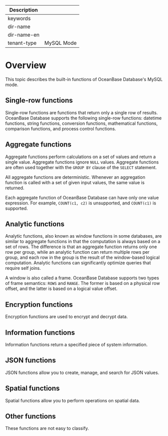 | Description   |                 |
|---------------|-----------------|
| keywords      |                 |
| dir-name      |                 |
| dir-name-en   |                 |
| tenant-type   | MySQL Mode      |

# Overview

This topic describes the built-in functions of OceanBase Database's MySQL mode.

## Single-row functions

Single-row functions are functions that return only a single row of results. OceanBase Database supports the following single-row functions: datetime functions, string functions, conversion functions, mathematical functions, comparison functions, and process control functions.

## Aggregate functions

Aggregate functions perform calculations on a set of values and return a single value. Aggregate functions ignore `NULL` values. Aggregate functions are often used together with the `GROUP BY` clause of the `SELECT` statement.

All aggregate functions are deterministic. Whenever an aggregation function is called with a set of given input values, the same value is returned.

Each aggregate function of OceanBase Database can have only one value expression. For example, `COUNT(c1, c2)` is unsupported, and `COUNT(c1)` is supported.

## Analytic functions

Analytic functions, also known as window functions in some databases, are similar to aggregate functions in that the computation is always based on a set of rows. The difference is that an aggregate function returns only one row per group, while an analytic function can return multiple rows per group, and each row in the group is the result of the window-based logical computation. Analytic functions can significantly optimize queries that require self joins.

A window is also called a frame. OceanBase Database supports two types of frame semantics: `ROWS` and `RANGE`. The former is based on a physical row offset, and the latter is based on a logical value offset.

## Encryption functions

Encryption functions are used to encrypt and decrypt data.

## Information functions

Information functions return a specified piece of system information.

## JSON functions

JSON functions allow you to create, manage, and search for JSON values.

## Spatial functions

Spatial functions allow you to perform operations on spatial data.

## Other functions

These functions are not easy to classify.
